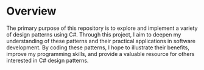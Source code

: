 # Overview

The primary purpose of this repository is to explore and implement a variety of design patterns using C#. Through this project, I aim to deepen my understanding of these patterns and their practical applications in software development. By coding these patterns, I hope to illustrate their benefits, improve my programming skills, and provide a valuable resource for others interested in C# design patterns. 
